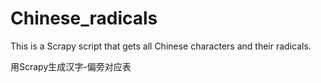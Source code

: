 # Chinese_radicals
This is a Scrapy script that gets all Chinese characters and their radicals. 

用Scrapy生成汉字-偏旁对应表
